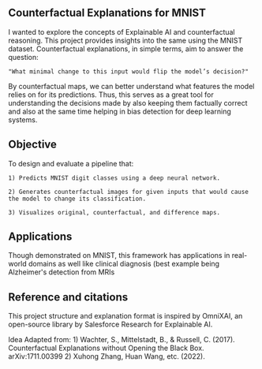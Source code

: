 ## Counterfactual Explanations for MNIST

I wanted to explore the concepts of Explainable AI and counterfactual reasoning. This project provides insights into the same using the MNIST dataset. Counterfactual explanations, in simple terms, aim to answer the question:

	"What minimal change to this input would flip the model’s decision?"

By counterfactual maps, we can better understand what features the model relies on for its predictions. Thus, this serves as a great tool for understanding the decisions made by also keeping them factually correct and also at the same time helping in bias detection for deep learning systems.

## Objective

To design and evaluate a pipeline that:

	1) Predicts MNIST digit classes using a deep neural network.

	2) Generates counterfactual images for given inputs that would cause the model to change its classification.

	3) Visualizes original, counterfactual, and difference maps.

## Applications
Though demonstrated on MNIST, this framework has applications in real-world domains as well like clinical diagnosis (best example being Alzheimer's detection from MRIs

## Reference and citations
This project structure and explanation format is inspired by OmniXAI, an open-source library by Salesforce Research for Explainable AI.

Idea Adapted from:
	1) Wachter, S., Mittelstadt, B., & Russell, C. (2017). Counterfactual Explanations without Opening the Black Box. arXiv:1711.00399
	2) Xuhong Zhang, Huan Wang, etc. (2022).
